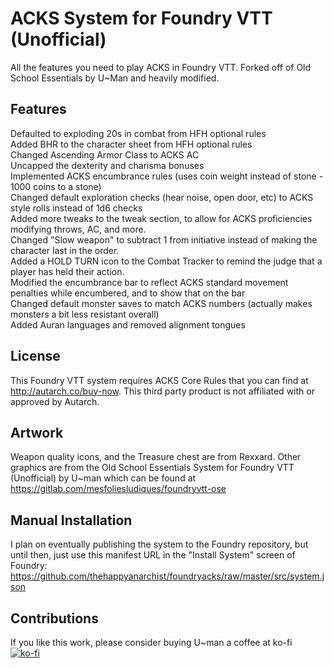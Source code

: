 # ACKS System for Foundry VTT (Unofficial)
All the features you need to play ACKS in Foundry VTT. Forked off of Old School Essentials by U~Man and heavily modified.

## Features
Defaulted to exploding 20s in combat from HFH optional rules\
Added BHR to the character sheet from HFH optional rules\
Changed Ascending Armor Class to ACKS AC\
Uncapped the dexterity and charisma bonuses\
Implemented ACKS encumbrance rules (uses coin weight instead of stone - 1000 coins to a stone)\
Changed default exploration checks (hear noise, open door, etc) to ACKS style rolls instead of 1d6 checks\
Added more tweaks to the tweak section, to allow for ACKS proficiencies modifying throws, AC, and more.\
Changed "Slow weapon" to subtract 1 from initiative instead of making the character last in the order.\
Added a HOLD TURN icon to the Combat Tracker to remind the judge that a player has held their action.\
Modified the encumbrance bar to reflect ACKS standard movement penalties while encumbered, and to show that on the bar\
Changed default monster saves to match ACKS numbers (actually makes monsters a bit less resistant overall)\
Added Auran languages and removed alignment tongues

## License
This Foundry VTT system requires ACKS Core Rules that you can find at http://autarch.co/buy-now.
This third party product is not affiliated with or approved by Autarch.

## Artwork
Weapon quality icons, and the Treasure chest are from Rexxard. Other graphics are from the Old School Essentials System for Foundry VTT (Unofficial) by U~man which can be found at https://gitlab.com/mesfoliesludiques/foundryvtt-ose

## Manual Installation
I plan on eventually publishing the system to the Foundry repository, but until then, just use this manifest URL in the "Install System" screen of Foundry:
https://github.com/thehappyanarchist/foundryacks/raw/master/src/system.json

## Contributions
If you like this work, please consider buying U~man a coffee at ko-fi\
[![ko-fi](https://www.ko-fi.com/img/githubbutton_sm.svg)](https://ko-fi.com/H2H21WMKA)

